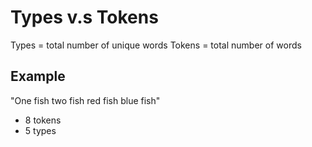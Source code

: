 # Types v.s Tokens
Types = total number of unique words
Tokens = total number of words

## Example
"One fish two fish red fish blue fish"
- 8 tokens
- 5 types

